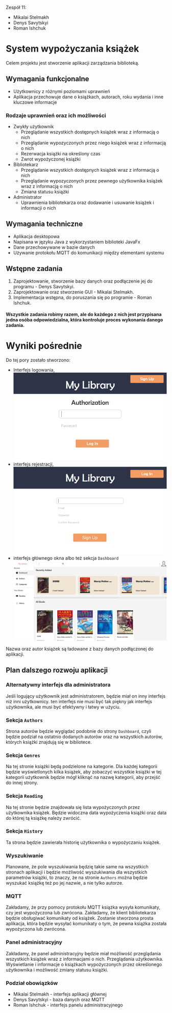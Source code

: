 Zespół 11:
- Mikalai Stelmakh
- Denys Savytskyi
- Roman Ishchuk
# System wypożyczania książek
Celem projektu jest stworzenie aplikacji zarządzania biblioteką.
## Wymagania funkcjonalne
- Użytkownicy z różnymi poziomami uprawnień
- Aplikacja przechowuje dane o książkach, autorach, roku wydania i inne kluczowe informacje
### Rodzaje uprawnień oraz ich możliwości
- Zwykły użytkownik
    - Przeglądanie wszystkich dostępnych książek wraz z informacją o nich
    - Przeglądanie wypozyczonych przez niego książek wraz z informacją o nich
    - Rezerwacja książki na określony czas
    - Zwrot wypożyczonej książki
- Bibliotekarz
    - Przeglądanie wszystkich dostępnych książek wraz z informacją o nich
    - Przeglądanie wypozyczonych przez pewnego użytkownika książek wraz z informacją o nich
    - Zmiana statusu książki
- Administrator
    - Uprawnienia bibliotekarza oraz dodawanie i usuwanie książek i informacji o nich
## Wymagania techniczne
- Aplikacja desktopowa
- Napisana w języku Java z wykorzystaniem biblioteki JavaFx
- Dane przechowywane w bazie danych
- Używanie protokołu MQTT do komunikacji między elementami systemu
## Wstępne zadania
1. Zaprojektowanie, stworzenie bazy danych oraz podłączenie jej do programu - Denys Savytskyi.
1. Zaprojektowanie oraz stworzenie GUI - Mikalai Stelmakh.
1. Implementacja wstępna, do poruszania się po programie - Roman Ishchuk.

#### Wszystkie zadania robimy razem, ale do każdego z nich jest przypisana jedna osóba odpowiedzialna, która kontroluje proces wykonania danego zadania.
# Wyniki pośrednie
Do tej pory zostało stworzono:
 - Interfejs logowania, ![LogIn interface](/src/main/resources/z11/libraryapp/img/docs/SignIn.png)
 - interfejs rejestracji, ![LogIn interface](/src/main/resources/z11/libraryapp/img/docs/SignUp.png)
 - interfejs głównego okna albo też sekcja `Dashboard`
 ![LogIn interface](/src/main/resources/z11/libraryapp/img/docs/MainWindow.png)

Nazwa oraz autor książek są ładowane z bazy danych podłączonej do aplikacji.
## Plan dalszego rozwoju aplikacji
### Alternatywny interfejs dla administratora
Jeśli logujący użytkownik jest administratorem, będzie miał on inny interfejs niż inni użytkownicy. ten interfejs nie musi być tak piękny jak interfejs użytkownika, ale musi być efektywny i łatwy w użyciu.
### Sekcja `Authors`
Strona autorów będzie wyglądać podobnie do strony `Dashboard`, czyli będzie podział na ostatnio dodanych autorów oraz na wszystkich autorów, których książki znajdują się w bibliotece.
### Sekcja `Genres`
Na tej stronie książki będą podzielone na kategorie. Dla każdej kategorii będzie wyświetlonych kilka książek, aby zobaczyć wszystkie książki w tej kategorii użytkownik będzie mógł kliknąć na nazwę kategorii, aby przejść do innej strony.
### Sekcja `Reading`
Na tej stronie będzie znajdowała się lista wypożyczonych przez użytkownika książek. Będzie widoczna data wypożyczenia książki oraz data do której tą książkę należy zwrócić.
### Sekcja `History`
Ta strona będzie zawierała historię użytkownika o wypożyczaniu książek.
### Wyszukiwanie
Planowane, że pole wyszukiwania będzię takie same na wszystkich stronach aplikacji i będzie możliwość wyszukiwania dla wszystkich parametrów książki, to znaczy, że na stronie `Authors` można będzie wyszukać książkę też po jej nazwie, a nie tylko autorze.
### MQTT
Zakładamy, że przy pomocy protokołu MQTT książka wysyła komunikaty, czy jest wypożyczona lub zwrócona. Zakładamy, że klient bibliotekarza będzie obsługiwać komunikaty od książek. Zostanie stworzona prosta aplikacja, która będzie wysyłać komunikaty o tym, że pewna książka została wypożyczona lub zwrócona.
### Panel administracyjny
Zakładamy, że panel administracyjny będzie miał możliwość przeglądania wszystkich książek wraz z informacjami o nich.
Przeglądania użytkownika. Wyświetlanie i informacje o książkach wypożyczonych przez określonego użytkownika i możliwość zmiany statusu książki.
### Podział obowiązków
- Mikalai Stelmakh - interfejs aplikacji głównej
- Denys Savytskyi - baza danych oraz MQTT
- Roman Ishchuk - interfejs panelu administracyjnego
